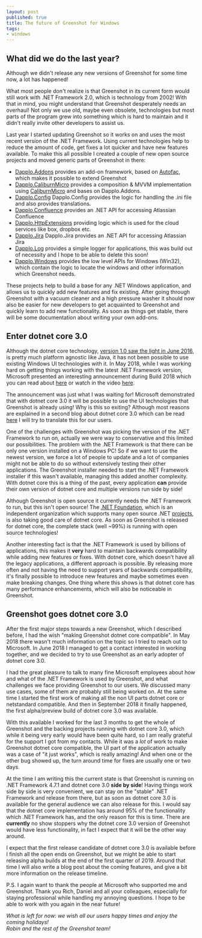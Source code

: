 ```yaml
---
layout: post
published: true
title: The future of Greenshot for Windows
tags:
- windows
---
```


What did we do the last year?
-----------------------------

Although we didn't release any new versions of Greenshot for some time now, a lot has happened!

What most people don't realize is that Greenshot in its current form would still work with .NET Framework 2.0, which is technology from 2002! With that in mind, you might understand that Greenshot desperately needs an overhaul! Not only we use old, maybe even obsolete, technologies but most parts of the program grew into something which is hard to maintain and it didn't really invite other developers to assist us.

Last year I started updating Greenshot so it works on and uses the most recent version of the .NET Framework. Using current technologies help to reduce the amount of code, get fixes a lot quicker and have new features available. To make this all possible I created a couple of new open source projects and moved generic parts of Greenshot in there:
* [Dapplo.Addons](https://github.com/dapplo/Dapplo.Addons) provides an add-on framework, based on [Autofac](https://github.com/autofac/Autofac), which makes it possible to extend Greenshot
* [Dapplo.CaliburnMicro](https://github.com/dapplo/Dapplo.CaliburnMicro) provides a composition & MVVM implementation using [CaliburnMicro](https://caliburnmicro.com/) and bases on Dapplo.Addons.
* [Dapplo.Config](https://github.com/dapplo/Dapplo.Config) Dapplo.Config provides the logic for handling the .ini file and also provides translations.
* [Dapplo.Confluence](https://github.com/dapplo/Dapplo.Confluence) provides an .NET API for accessing Atlassian Confluence
* [Dapplo.HttpExtensions](https://github.com/dapplo/Dapplo.HttpExtensions) providing logic which is used for the cloud services like box, dropbox etc.
* [Dapplo.Jira](https://github.com/dapplo/Dapplo.Jira) Dapplo.Jira provides an .NET API for accessing Atlassian Jira
* [Dapplo.Log](https://github.com/dapplo/Dapplo.Log) provides a simple logger for applications, this was build out of necessity and I hope to be able to delete this soon!
* [Dapplo.Windows](https://github.com/dapplo/Dapplo.Windows) provides the low level APIs for Windows (Win32), which contain the logic to locate the windows and other information which Greenshot needs.

These projects help to build a base for any .NET Windows application, and allows us to quickly add new features and fix existing. After going through Greenshot with a vacuum cleaner and a high pressure washer it should now also be easier for new developers to get acquainted to Greenshot and quickly learn to add new functionality. As soon as things get stable, there will be some documentation about writing your own add-ons.


Enter dotnet core 3.0
---------------------

Although the dotnet core technology, [version 1.0 saw the light in June 2016](https://en.wikipedia.org/wiki/.NET_Core), is pretty much platform agnostic like Java, it has not been possible to use existing Windows UI technologies with it. In May 2018, while I was working hard on getting things working with the latest .NET Framework version, Microsoft presented an interesting announcement during Build 2018 which you can read about [here](https://blogs.msdn.microsoft.com/dotnet/2018/05/07/net-core-3-and-support-for-windows-desktop-applications/) or watch in the video [here](https://www.youtube.com/watch?v=spgI12ZEBcs).

The announcement was just what I was waiting for! Microsoft demonstrated that with dotnet core 3.0 it will be possible to use the UI technologies that Greenshot is already using! Why is this so exiting? Although most reasons are explained in a second blog about dotnet core 3.0 which can be read [here](https://blogs.msdn.microsoft.com/dotnet/2018/10/04/update-on-net-core-3-0-and-net-framework-4-8/) I will try to translate this for our users.

One of the challenges with Greenshot was picking the version of the .NET Framework to run on, actually we were way to conservative and this limited our possibilities. The problem with the .NET Framework is that there can be only one version installed on a Windows PC! So if we want to use the newest version, we force a lot of people to update and a lot of companies might not be able to do so without extensively testing their other applications. The Greenshot installer needed to start the .NET Framework installer if this wasn't available, managing this added another complexity. With dotnet core this is a thing of the past, every application __can__ provide their own version of dotnet core and multiple versions run side by side!

Although Greenshot is open source it currently needs the .NET Framework to run, but this isn't open source! The [.NET Foundation](https://dotnetfoundation.org), which is an independent organization which supports many open source .NET [projects](https://dotnetfoundation.org/projects), is also taking good care of dotnet core. As soon as Greenshot is released for dotnet core, the complete stack (well ~99%) is running with open source technologies!

Another interesting fact is that the .NET Framework is used by billions of applications, this makes it __very__ hard to maintain backwards compatibility while adding new features or fixes. With dotnet core, which doesn't have all the legacy applications, a different approach is possible. By releasing more often and not having the need to support years of backwards compatibility, it's finally possible to introduce new features and maybe sometimes even make breaking changes. One thing where this shows is that dotnet core has many performance enhancements, which will also be noticeable in Greenshot.


Greenshot goes dotnet core 3.0
------------------------------

After the first major steps towards a new Greenshot, which I described before, I had the wish "making Greenshot dotnet core compatible". In May 2018 there wasn't much information on the topic so I tried to reach out to Microsoft. In June 2018 I managed to get a contact interested in working together, and we decided to try to use Greenshot as an early adopter of dotnet core 3.0.

I had the great pleasure to talk to many fine Microsoft employees about how and what of the .NET Framework is used by Greenshot, and what challenges we face providing Greenshot to our users. We discussed many use cases, some of them are probably still being worked on. At the same time I started the first work of making all the non UI parts dotnet core or netstandard compatible. And then in September 2018 it finally happened, the first alpha/preview build of dotnet core 3.0 was available.

With this available I worked for the last 3 months to get the whole of Greenshot and the backing projects running with dotnet core 3.0, which while it being very early would have been quite hard, so I am really grateful for the support I got from my contacts. While it was a _lot_ of work to make Greenshot dotnet core compatible, the UI part of the application actually was a case of "it just works", which is really amazing! And when one or the other bug showed up, the turn around time for fixes are usually one or two days.

At the time I am writing this the current state is that Greenshot is running on .NET Framework 4.7.1 and dotnet core 3.0 __side by side__! Having things work side by side is very convenient, we can stay on the "stable" .NET Framework and release from there, but as soon as dotnet core 3.0 is available for the general audience we can also release for this. I would say that the dotnet core implementation has around 95% of the functionality which .NET Framework has, and the only reason for this is time. There are __currently__ no show stoppers why the dotnet core 3.0 version of Greenshot would have less functionality, in fact I expect that it will be the other way around. 

I expect that the first release candidate of dotnet core 3.0 is available before I finish all the open ends on Greenshot, but we might be able to start releasing alpha builds at the end of the first quarter of 2019. Around that time I will also write a blog post about the coming features, and give a bit more information on the release timeline.


P.S.
I again want to thank the people at Microsoft who supported me and Greenshot. Thank you Rich, Daniel and all your colleagues, especially for staying professional while handling my annoying questions. I hope to be able to work with you again in the near future!


*What is left for now: we wish all our users happy times and enjoy the coming holidays!* <br/>
*Robin and the rest of the Greenshot team!*
